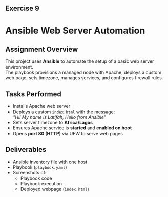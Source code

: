## Exercise 9
# Ansible Web Server Automation

## Assignment Overview
This project uses **Ansible** to automate the setup of a basic web server environment.  
The playbook provisions a managed node with Apache, deploys a custom web page, sets timezone, manages services, and configures firewall rules.

## Tasks Performed
- Installs Apache web server  
- Deploys a custom `index.html` with the message:  
  *"Hi! My name is Latifah, Hello from Ansible"*  
- Sets server timezone to **Africa/Lagos**  
- Ensures Apache service is **started** and **enabled on boot**  
- Opens **port 80 (HTTP)** via UFW to serve web pages  

## Deliverables
- Ansible inventory file with one host  
- Playbook (`playbook.yaml`)  
- Screenshots of:
  - Playbook code  
  - Playbook execution  
  - Deployed webpage (`index.html`)  
